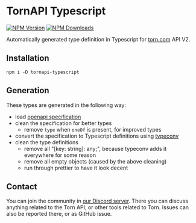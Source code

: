 # TornAPI Typescript

[![NPM Version](https://img.shields.io/npm/v/tornapi-typescript)](https://www.npmjs.com/package/tornapi-typescript)
[![NPM Downloads](https://img.shields.io/npm/d18m/tornapi-typescript)](https://www.npmjs.com/package/tornapi-typescript)

Automatically generated type definition in Typescript for [torn.com](https://torn.com) API V2.

## Installation

`npm i -D tornapi-typescript`

## Generation

These types are generated in the following way:

* load [openapi specification](https://www.torn.com/swagger/openapi.json)
* clean the specification for better types
  * remove `type` when `oneOf` is present, for improved types
* convert the specification to Typescript definitions using [typeconv](https://github.com/grantila/typeconv)
* clean the type definitions
  * remove all "[key: string]: any;", because typeconv adds it everywhere for some reason
  * remove all empty objects (caused by the above cleaning)
  * run through prettier to have it look decent

## Contact

You can join the community in [our Discord server](https://discord.gg/2wb7GKN). There you can discuss anything related
to the Torn API, or other tools related to Torn. Issues can also be reported there, or as GitHub issue.
